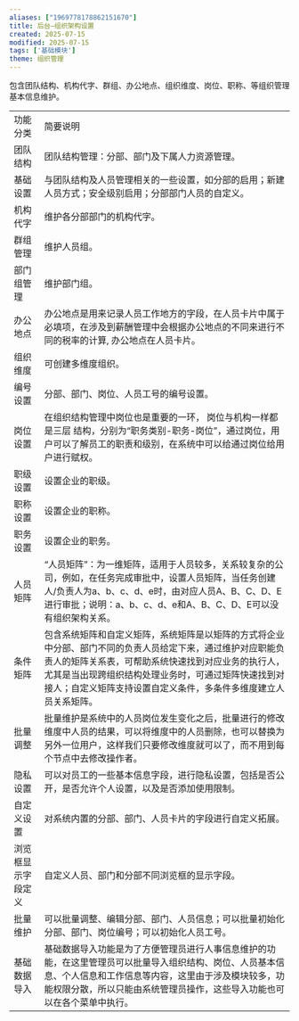 ```yaml
---
aliases: ["1969778178862151670"]
title: 后台—组织架构设置
created: 2025-07-15
modified: 2025-07-15
tags: ['基础模块']
theme: 组织管理
---
```


包含团队结构、机构代字、群组、办公地点、组织维度、岗位、职称、等组织管理基本信息维护。

|  |  |
| --- | --- |
| 功能分类 | 简要说明 |
| 团队结构 | 团队结构管理：分部、部门及下属人力资源管理。 |
| 基础设置 | 与团队结构及人员管理相关的一些设置，如分部的启用；新建人员方式；安全级别启用；分部部门人员的自定义。 |
| 机构代字 | 维护各分部部门的机构代字。 |
| 群组管理 | 维护人员组。 |
| 部门组管理 | 维护部门组。 |
| 办公地点 | 办公地点是用来记录人员工作地方的字段，在人员卡片中属于必填项，在涉及到薪酬管理中会根据办公地点的不同来进行不同的税率的计算, 办公地点在人员卡片。 |
| 组织维度 | 可创建多维度组织。 |
| 编号设置 | 分部、部门、岗位、人员工号的编号设置。 |
| 岗位设置 | 在组织结构管理中岗位也是重要的一环， 岗位与机构一样都是三层 结构，分别为“职务类别-职务-岗位”，通过岗位，用户可以了解员工的职责和级别，在系统中可以给通过岗位给用户进行赋权。 |
| 职级设置 | 设置企业的职级。 |
| 职称设置 | 设置企业的职称。 |
| 职务设置 | 设置企业的职务。 |
| 人员矩阵 | “人员矩阵”：为一维矩阵，适用于人员较多，关系较复杂的公司，例如，在任务完成审批中，设置人员矩阵，当任务创建人/负责人为a、b、c、d、e时，由对应人员A、B、C、D、E进行审批；说明：a、b、c、d、e和A、B、C、D、E可以没有组织架构关系。 |
| 条件矩阵 | 包含系统矩阵和自定义矩阵，系统矩阵是以矩阵的方式将企业中分部、部门不同的负责人员给定下来，通过维护对应职能负责人的矩阵关系表，可帮助系统快速找到对应业务的执行人，尤其是当出现跨组织结构处理业务时，可通过矩阵快速找到对接人；自定义矩阵支持设置自定义条件，多条件多维度建立人员关系矩阵。 |
| 批量调整 | 批量维护是系统中的人员岗位发生变化之后，批量进行的修改维度中人员的结果，可以将维度中的人员删除，也可以替换为另外一位用户，这样我们只要修改维度就可以了，而不用到每个节点中去修改操作者。 |
| 隐私设置 | 可以对员工的一些基本信息字段，进行隐私设置，包括是否公开，是否允许个人设置，以及是否添加使用限制。 |
| 自定义设置 | 对系统内置的分部、部门、人员卡片的字段进行自定义拓展。 |
| 浏览框显示字段定义 | 自定义人员、部门和分部不同浏览框的显示字段。 |
| 批量维护 | 可以批量调整、编辑分部、部门、人员信息；可以批量初始化分部、部门、岗位编号；可以初始化人员工号。 |
| 基础数据导入 | 基础数据导入功能是为了方便管理员进行人事信息维护的功能，在这里管理员可以批量导入组织结构、岗位、人员基本信息、个人信息和工作信息等内容，这里由于涉及模块较多，功能权限分散，所以只能由系统管理员操作，这些导入功能也可以在各个菜单中执行。 |